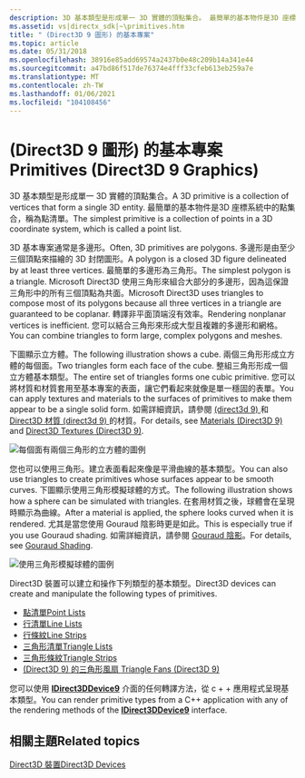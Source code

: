 ```yaml
---
description: 3D 基本類型是形成單一 3D 實體的頂點集合。 最簡單的基本物件是3D 座標系統中的點集合，稱為點清單。
ms.assetid: vs|directx_sdk|~\primitives.htm
title: " (Direct3D 9 圖形) 的基本專案"
ms.topic: article
ms.date: 05/31/2018
ms.openlocfilehash: 38916e85add69574a2437b0e48c209b14a341e44
ms.sourcegitcommit: a47bd86f517de76374e4fff33cfeb613eb259a7e
ms.translationtype: MT
ms.contentlocale: zh-TW
ms.lasthandoff: 01/06/2021
ms.locfileid: "104108456"
---
```

# <a name="primitives-direct3d-9-graphics"></a><span data-ttu-id="65434-104"> (Direct3D 9 圖形) 的基本專案</span><span class="sxs-lookup"><span data-stu-id="65434-104">Primitives (Direct3D 9 Graphics)</span></span>

<span data-ttu-id="65434-105">3D 基本類型是形成單一 3D 實體的頂點集合。</span><span class="sxs-lookup"><span data-stu-id="65434-105">A 3D primitive is a collection of vertices that form a single 3D entity.</span></span> <span data-ttu-id="65434-106">最簡單的基本物件是3D 座標系統中的點集合，稱為點清單。</span><span class="sxs-lookup"><span data-stu-id="65434-106">The simplest primitive is a collection of points in a 3D coordinate system, which is called a point list.</span></span>

<span data-ttu-id="65434-107">3D 基本專案通常是多邊形。</span><span class="sxs-lookup"><span data-stu-id="65434-107">Often, 3D primitives are polygons.</span></span> <span data-ttu-id="65434-108">多邊形是由至少三個頂點來描繪的 3D 封閉圖形。</span><span class="sxs-lookup"><span data-stu-id="65434-108">A polygon is a closed 3D figure delineated by at least three vertices.</span></span> <span data-ttu-id="65434-109">最簡單的多邊形為三角形。</span><span class="sxs-lookup"><span data-stu-id="65434-109">The simplest polygon is a triangle.</span></span> <span data-ttu-id="65434-110">Microsoft Direct3D 使用三角形來組合大部分的多邊形，因為這保證三角形中的所有三個頂點為共面。</span><span class="sxs-lookup"><span data-stu-id="65434-110">Microsoft Direct3D uses triangles to compose most of its polygons because all three vertices in a triangle are guaranteed to be coplanar.</span></span> <span data-ttu-id="65434-111">轉譯非平面頂端沒有效率。</span><span class="sxs-lookup"><span data-stu-id="65434-111">Rendering nonplanar vertices is inefficient.</span></span> <span data-ttu-id="65434-112">您可以結合三角形來形成大型且複雜的多邊形和網格。</span><span class="sxs-lookup"><span data-stu-id="65434-112">You can combine triangles to form large, complex polygons and meshes.</span></span>

<span data-ttu-id="65434-113">下圖顯示立方體。</span><span class="sxs-lookup"><span data-stu-id="65434-113">The following illustration shows a cube.</span></span> <span data-ttu-id="65434-114">兩個三角形形成立方體的每個面。</span><span class="sxs-lookup"><span data-stu-id="65434-114">Two triangles form each face of the cube.</span></span> <span data-ttu-id="65434-115">整組三角形形成一個立方體基本類型。</span><span class="sxs-lookup"><span data-stu-id="65434-115">The entire set of triangles forms one cubic primitive.</span></span> <span data-ttu-id="65434-116">您可以將材質和材質套用至基本專案的表面，讓它們看起來就像是單一穩固的表單。</span><span class="sxs-lookup"><span data-stu-id="65434-116">You can apply textures and materials to the surfaces of primitives to make them appear to be a single solid form.</span></span> <span data-ttu-id="65434-117">如需詳細資訊，請參閱 [ (direct3d 9) ](materials.md) 和 [Direct3D 材質 (direct3d 9) ](direct3d-textures.md)的材質。</span><span class="sxs-lookup"><span data-stu-id="65434-117">For details, see [Materials (Direct3D 9)](materials.md) and [Direct3D Textures (Direct3D 9)](direct3d-textures.md).</span></span>

![每個面有兩個三角形的立方體的圖例](images/cube3d.png)

<span data-ttu-id="65434-119">您也可以使用三角形。建立表面看起來像是平滑曲線的基本類型。</span><span class="sxs-lookup"><span data-stu-id="65434-119">You can also use triangles to create primitives whose surfaces appear to be smooth curves.</span></span> <span data-ttu-id="65434-120">下圖顯示使用三角形模擬球體的方式。</span><span class="sxs-lookup"><span data-stu-id="65434-120">The following illustration shows how a sphere can be simulated with triangles.</span></span> <span data-ttu-id="65434-121">在套用材質之後，球體會在呈現時顯示為曲線。</span><span class="sxs-lookup"><span data-stu-id="65434-121">After a material is applied, the sphere looks curved when it is rendered.</span></span> <span data-ttu-id="65434-122">尤其是當您使用 Gouraud 陰影時更是如此。</span><span class="sxs-lookup"><span data-stu-id="65434-122">This is especially true if you use Gouraud shading.</span></span> <span data-ttu-id="65434-123">如需詳細資訊，請參閱 [Gouraud 陰影](shading-modes.md)。</span><span class="sxs-lookup"><span data-stu-id="65434-123">For details, see [Gouraud Shading](shading-modes.md).</span></span>

![使用三角形模擬球體的圖例](images/sphere3d.png)

<span data-ttu-id="65434-125">Direct3D 裝置可以建立和操作下列類型的基本類型。</span><span class="sxs-lookup"><span data-stu-id="65434-125">Direct3D devices can create and manipulate the following types of primitives.</span></span>

-   [<span data-ttu-id="65434-126">點清單</span><span class="sxs-lookup"><span data-stu-id="65434-126">Point Lists</span></span>](point-lists.md)
-   [<span data-ttu-id="65434-127">行清單</span><span class="sxs-lookup"><span data-stu-id="65434-127">Line Lists</span></span>](line-lists.md)
-   [<span data-ttu-id="65434-128">行條紋</span><span class="sxs-lookup"><span data-stu-id="65434-128">Line Strips</span></span>](line-strips.md)
-   [<span data-ttu-id="65434-129">三角形清單</span><span class="sxs-lookup"><span data-stu-id="65434-129">Triangle Lists</span></span>](triangle-lists.md)
-   [<span data-ttu-id="65434-130">三角形條紋</span><span class="sxs-lookup"><span data-stu-id="65434-130">Triangle Strips</span></span>](triangle-strips.md)
-   [<span data-ttu-id="65434-131"> (Direct3D 9) 的三角形風扇 </span><span class="sxs-lookup"><span data-stu-id="65434-131">Triangle Fans (Direct3D 9)</span></span>](triangle-fans.md)

<span data-ttu-id="65434-132">您可以使用 [**IDirect3DDevice9**](/windows/win32/api/d3d9helper/nn-d3d9helper-idirect3ddevice9) 介面的任何轉譯方法，從 c + + 應用程式呈現基本類型。</span><span class="sxs-lookup"><span data-stu-id="65434-132">You can render primitive types from a C++ application with any of the rendering methods of the [**IDirect3DDevice9**](/windows/win32/api/d3d9helper/nn-d3d9helper-idirect3ddevice9) interface.</span></span>

## <a name="related-topics"></a><span data-ttu-id="65434-133">相關主題</span><span class="sxs-lookup"><span data-stu-id="65434-133">Related topics</span></span>

<dl> <dt>

[<span data-ttu-id="65434-134">Direct3D 裝置</span><span class="sxs-lookup"><span data-stu-id="65434-134">Direct3D Devices</span></span>](direct3d-devices.md)
</dt> </dl>

 

 
